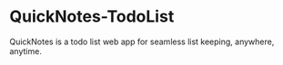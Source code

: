 # QuickNotes-TodoList
QuickNotes is a todo list web app for seamless list keeping, anywhere, anytime.
